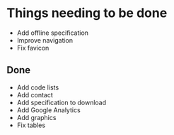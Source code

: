 # Things needing to be done

- Add offline specification
- Improve navigation
- Fix favicon

## Done

- Add code lists
- Add contact
- Add specification to download
- Add Google Analytics
- Add graphics
- Fix tables
